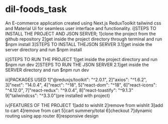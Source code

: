 # dil-foods_task
An E-commerce application created using Next.js ReduxToolkit tailwind css and Material Ui for seamless user interface and functionality.
i]STEPS TO INSTALL THE PROJECT AND JSON SERVER;
    1]clone the project from the github repository
    2]get inside the project directory through terminal and run $npm install
    3]STEPS TO INSTALL THEJSON SERVER
        3.1]get inside the server directory and run $npm install

ii]STEPS TO RUN THE PROJECT
    1]get inside the project directory and run $npm run dev
    2]STEPS TO RUN THE JSON SERVER
        2.1]get inside the SERVER directory and run $npm run dev

iii]PACKAGES USED
    1]"@reduxjs/toolkit": "^2.0.1",
    2]"axios": "^1.6.2",
    3]"next": "14.0.4",
    4]"react": "^18",
    5]"react-dom": "^18",
    6]"react-icons": "^4.12.0",
    7]"react-redux": "^9.0.4",
    8]"react-toastify": "^9.1.3"
    9]"tailwindcss": "^3.3.0"(pre installed with project)

iv]FEATURES OF THE PROJECT
    1]add to wishlit 
    2]remove from wishlit
    3]add to cart
    4]remove from cart
    5]cart summery/total
    6]checkout
    7]dynamic routing using app router
    8]responsive design